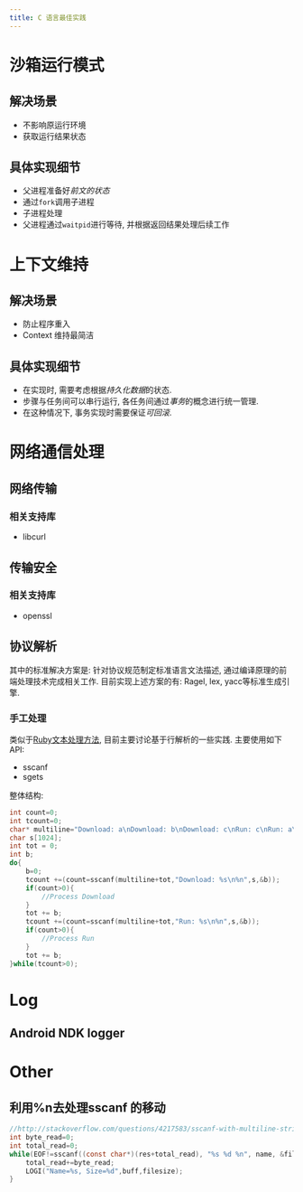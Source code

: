 ```yaml
---
title: C 语言最佳实践
---
```


# 沙箱运行模式

## 解决场景

- 不影响原运行环境
- 获取运行结果状态

## 具体实现细节

- 父进程准备好*前文的状态*
- 通过`fork`调用子进程
- 子进程处理
- 父进程通过`waitpid`进行等待, 并根据返回结果处理后续工作

<script src="http://gist.github.com/qianjigui/8644808.js"></script>

# 上下文维持

## 解决场景
- 防止程序重入
- Context 维持最简洁

## 具体实现细节

- 在实现时, 需要考虑根据*持久化数据*的状态.
- 步骤与任务间可以串行运行, 各任务间通过*事务*的概念进行统一管理.
- 在这种情况下, 事务实现时需要保证*可回滚*.

<script src="https://gist.github.com/qianjigui/8663359.js"></script>



# 网络通信处理

## 网络传输

### 相关支持库
- libcurl

## 传输安全

### 相关支持库
- openssl

## 协议解析

其中的标准解决方案是: 针对协议规范制定标准语言文法描述, 通过编译原理的前端处理技术完成相关工作.
目前实现上述方案的有: Ragel, lex, yacc等标准生成引擎.

### 手工处理
类似于[Ruby文本处理方法](<%=(../ruby/TextProcessing)l%>), 目前主要讨论基于行解析的一些实践.
主要使用如下API:

- sscanf
- sgets

整体结构:

```c
int count=0;
int tcount=0;
char* multiline="Download: a\nDownload: b\nDownload: c\nRun: c\nRun: a\n";
char s[1024];
int tot = 0;
int b;
do{
    b=0;
    tcount +=(count=sscanf(multiline+tot,"Download: %s\n%n",s,&b));
    if(count>0){
        //Process Download
    }
    tot += b;
    tcount +=(count=sscanf(multiline+tot,"Run: %s\n%n",s,&b));
    if(count>0){
        //Process Run
    }
    tot += b;
}while(tcount>0);
```

# Log

## Android NDK logger

<script src="https://gist.github.com/qianjigui/8910802.js"></script>

# Other

## 利用%n去处理sscanf 的移动

```c
//http://stackoverflow.com/questions/4217583/sscanf-with-multiline-string
int byte_read=0;
int total_read=0;
while(EOF!=sscanf((const char*)(res+total_read), "%s %d %n", name, &filesize, &byte_read)){
    total_read+=byte_read;
    LOGI("Name=%s, Size=%d",buff,filesize);
}
```
